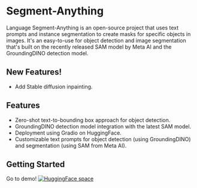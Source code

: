 # Segment-Anything

Language Segment-Anything is an open-source project that uses text prompts and instance segmentation to create masks for specific objects in images. It's an easy-to-use for object detection and image segmentation that's built on the recently released SAM model by Meta AI and the GroundingDINO detection model.

## New Features!

- Add Stable diffusion inpainting.

## Features

- Zero-shot text-to-bounding box approach for object detection.
- GroundingDINO detection model integration with the latest SAM model.
- Deployment using Gradio on HuggingFace.
- Customizable text prompts for object detection (using GroundingDINO) and segmentation (using SAM from Meta AI).

## Getting Started
Go to demo! [![HuggingFace space](https://img.shields.io/badge/🤗-HuggingFace%20Space-yellow.svg)](https://huggingface.co/spaces/jackyccl/segment-anything)
